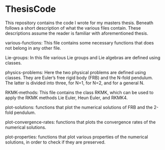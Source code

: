 # ThesisCode

This repository contains the code I wrote for my masters thesis. Beneath follows a short description of what the various files contain. These descriptions assume the reader is familiar with aforementioned thesis. 

various-functions: This file contains some necessary functions that does not belong in any other file.

Lie-groups: In this file various Lie groups and Lie algebras are defined using classes.

physics-problems: Here the two physical problems are defined using classes. They are Euler’s free rigid body (FRB) and the N-fold pendulum. The latter is divided into three, for N=1, for N=2, and for a general N.

RKMK-methods: This file contains the class RKMK, which can be used to apply the RKMK methods Lie Euler, Heun Euler, and RKMK4.

plot-solutions: functions that plot the numerical solutions of FRB and the 2-fold pendulum.

plot-convergence-rates: functions that plots the convergence rates of the numerical solutions.

plot-properties: functions that plot various properties of the numerical solutions, in order to check if they are preserved. 
